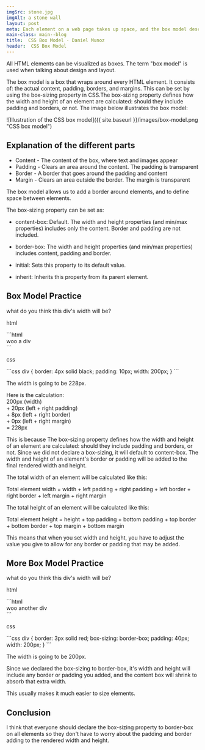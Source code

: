 ```yaml
---
imgSrc: stone.jpg
imgAlt: a stone wall
layout: post
meta: Each element on a web page takes up space, and the box model describes the space around the element.
main-class: main--blog
title:  CSS Box Model · Daniel Munoz
header:  CSS Box Model
---
```


All HTML elements can be visualized as boxes. The term "box model" is used when talking about design and layout.

The box model is a box that wraps around every HTML element. It consists of: the actual content, padding, borders, and margins. This can be set by using the <span class="code code--blue">box-sizing</span> property in CSS.The <span class="code code--blue">box-sizing</span> property defines how the width and height of an element are calculated: should they include padding and borders, or not. The image below illustrates the box model:

![Illustration of the CSS box model]({{ site.baseurl }}/images/box-model.png "CSS box model")

<!-- ================================== -->
<!-- Explanation Of the Different Parts -->
<!-- ================================== -->

## Explanation of the different parts

* Content - The content of the box, where text and images appear
* Padding - Clears an area around the content. The padding is transparent
* Border - A border that goes around the padding and content
* Margin - Clears an area outside the border. The margin is transparent

The box model allows us to add a border around elements, and to define space between elements.

The <span class="code code--blue">box-sizing</span> property can be set as:

* <span class="code code--blue">content-box</span>: Default. The <span class="code">width</span> and <span class="code">height</span> properties (and min/max properties) includes only the content. Border and padding are not included.

* <span class="code code--blue">border-box</span>: The <span class="code">width</span> and <span class="code">height</span> properties (and min/max properties) includes content, padding and border.

* <span class="code code--blue">initial</span>: Sets this property to its default value.

* <span class="code code--blue">inherit</span>: Inherits this property from its parent element.

<!-- ================== -->
<!-- Box Model Practice -->
<!-- ================== -->

## Box Model Practice
what do you think this div's width will be?
<p class="title--file">html</p>
```html
<div>
  woo a div
</div>
```
<p class="title--file">css</p>
```css
div {
  border: 4px solid black;
  padding: 10px;
  width: 200px;
}
```

The width is going to be 228px.

Here is the calculation:
<br>200px (width)
<br>+ 20px (left + right padding)
<br>+ 8px (left + right border)
<br>+ 0px (left + right margin)
<br>= 228px

This is because The <span class="code code--blue">box-sizing</span> property defines how the width and height of an element are calculated: should they include padding and borders, or not. Since we did not declare a <span class="code code--blue">box-sizing</span>, it will default to <span class="code code--blue">content-box</span>. The width and height of an element's border or padding will be added to the final rendered width and height.

The total width of an element will be calculated like this:

Total element width = width + left padding + right padding + left border + right border + left margin + right margin

The total height of an element will be calculated like this:

Total element height = height + top padding + bottom padding + top border + bottom border + top margin + bottom margin

This means that when you set width and height, you have to adjust the value you give to allow for any border or padding that may be added.
<!-- ======================= -->
<!-- More Box Model Practice -->
<!-- ======================= -->

## More Box Model Practice
what do you think this div's width will be?
<p class="title--file">html</p>
```html
<div>
  woo another div
</div>
```
<p class="title--file">css</p>
```css
div {
  border: 3px solid red;
  box-sizing: border-box;
  padding: 40px;
  width: 200px;
}
```

The width is going to be 200px.

Since we declared the <span class="code code--blue">box-sizing</span> to <span class="code code--blue">border-box</span>, it's width and height will include any border or padding you added, and the content box will shrink to absorb that extra width.

This usually makes it much easier to size elements.

<!-- ========== -->
<!-- Conclusion -->
<!-- ========== -->

## Conclusion

I think that everyone should declare the <span class="code code--blue">box-sizing</span> property to <span class="code code--blue">border-box</span> on all elements so they don't have to worry about the padding and border adding to the rendered width and height.